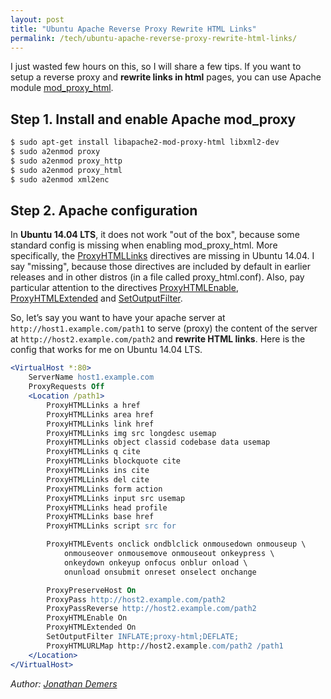 ```yaml
---
layout: post
title: "Ubuntu Apache Reverse Proxy Rewrite HTML Links"
permalink: /tech/ubuntu-apache-reverse-proxy-rewrite-html-links/
---
```


I just wasted few hours on this, so I will share a few tips. If you want to setup a reverse proxy and **rewrite links in html** pages, you can use Apache module [mod_proxy_html](https://httpd.apache.org/docs/current/mod/mod_proxy_html.html).

## Step 1. Install and enable Apache mod_proxy

```bash
$ sudo apt-get install libapache2-mod-proxy-html libxml2-dev
$ sudo a2enmod proxy
$ sudo a2enmod proxy_http
$ sudo a2enmod proxy_html
$ sudo a2enmod xml2enc
```

## Step 2. Apache configuration

In **Ubuntu 14.04 LTS**, it does not work "out of the box", because some standard config is missing when enabling mod_proxy_html. More specifically, the [ProxyHTMLLinks](https://httpd.apache.org/docs/current/mod/mod_proxy_html.html#proxyhtmllinks) directives are missing in Ubuntu 14.04. I say "missing", because those directives are included by default in earlier releases and in other distros (in a file called proxy_html.conf). Also, pay particular attention to the directives [ProxyHTMLEnable](https://httpd.apache.org/docs/current/mod/mod_proxy_html.html#proxyhtmlenable), [ProxyHTMLExtended](https://httpd.apache.org/docs/current/mod/mod_proxy_html.html#proxyhtmlextended) and [SetOutputFilter](https://httpd.apache.org/docs/current/mod/core.html#setoutputfilter).

So, let’s say you want to have your apache server at `http://host1.example.com/path1` to serve (proxy) the content of the server at `http://host2.example.com/path2` and **rewrite HTML links**. Here is the config that works for me on Ubuntu 14.04 LTS.

```apache
<VirtualHost *:80>
    ServerName host1.example.com
    ProxyRequests Off
    <Location /path1>
        ProxyHTMLLinks a href
        ProxyHTMLLinks area href
        ProxyHTMLLinks link href
        ProxyHTMLLinks img src longdesc usemap
        ProxyHTMLLinks object classid codebase data usemap
        ProxyHTMLLinks q cite
        ProxyHTMLLinks blockquote cite
        ProxyHTMLLinks ins cite
        ProxyHTMLLinks del cite
        ProxyHTMLLinks form action
        ProxyHTMLLinks input src usemap
        ProxyHTMLLinks head profile
        ProxyHTMLLinks base href
        ProxyHTMLLinks script src for

        ProxyHTMLEvents onclick ondblclick onmousedown onmouseup \
            onmouseover onmousemove onmouseout onkeypress \
            onkeydown onkeyup onfocus onblur onload \
            onunload onsubmit onreset onselect onchange

        ProxyPreserveHost On
        ProxyPass http://host2.example.com/path2
        ProxyPassReverse http://host2.example.com/path2
        ProxyHTMLEnable On
        ProxyHTMLExtended On
        SetOutputFilter INFLATE;proxy-html;DEFLATE;
        ProxyHTMLURLMap http://host2.example.com/path2 /path1
    </Location>
</VirtualHost>
```

*Author: [Jonathan Demers](https://www.linkedin.com/in/jonathan-demers-ing "Jonathan Demers")*